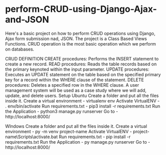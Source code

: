 # perform-CRUD-using-Django-Ajax-and-JSON
Here's a basic project on how to perform CRUD operations using Django, Ajax form submission nad, JSON.
The project is a Class Based Views Functions.
CRUD operation is the most basic operation which we perform on databases.

CRUD DEFINITION
CREATE procedures: Performs the INSERT statement to create a new record.
READ procedures: Reads the table records based on the primary keynoted within the input parameter.
UPDATE procedures: Executes an UPDATE statement on the table based on the specified primary key for a record within the WHERE clause of the statement.
DELETE procedures: Deletes a specified row in the WHERE clause.
A user management system will be used as a case study where we will add, update, and delete users.
Setup
Ubuntu
Create a folder and put all the files inside it.
Create a virtual environment - virtualenv env
Activate VirtualENV - . env/bin/activate
Run requirements.txt - pip3 install -r requirements.txt
Run the Application - python3 manage.py runserver
Go to - http://localhost:8000/

WIndows
Create a folder and put all the files inside it.
Create a virtual environment - py -m venv project-name
Activate VirtualENV - project-name\Scripts\activate.bat
Run requirements.txt - pip install -r requirements.txt
Run the Application - py manage.py runserver
Go to - http://localhost:8000/


